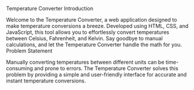 Temperature Converter
Introduction

Welcome to the Temperature Converter, a web application designed to make temperature conversions a breeze. Developed using HTML, CSS, and JavaScript, this tool allows you to effortlessly convert temperatures between Celsius, Fahrenheit, and Kelvin. Say goodbye to manual calculations, and let the Temperature Converter handle the math for you.
Problem Statement

Manually converting temperatures between different units can be time-consuming and prone to errors. The Temperature Converter solves this problem by providing a simple and user-friendly interface for accurate and instant temperature conversions.
